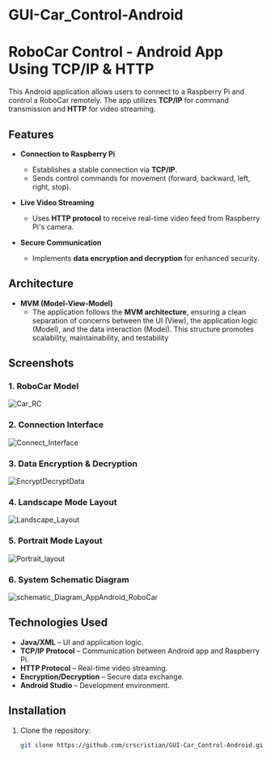 # GUI-Car_Control-Android
# RoboCar Control - Android App Using TCP/IP & HTTP  

This Android application allows users to connect to a Raspberry Pi and control a RoboCar remotely. The app utilizes **TCP/IP** for command transmission and **HTTP** for video streaming.  

## Features  

- **Connection to Raspberry Pi**  
  - Establishes a stable connection via **TCP/IP**.  
  - Sends control commands for movement (forward, backward, left, right, stop).  

- **Live Video Streaming**  
  - Uses **HTTP protocol** to receive real-time video feed from Raspberry Pi's camera.  

- **Secure Communication**  
  - Implements **data encryption and decryption** for enhanced security.  

## Architecture  

- **MVM (Model-View-Model)**  
  - The application follows the **MVM architecture**, ensuring a clean separation of concerns between the UI (View), the application logic (Model), and the data interaction (Model). This structure promotes scalability, maintainability, and testability

## Screenshots  

### 1. RoboCar Model  
![Car_RC](Assets/Car_RC.png)  

### 2. Connection Interface  
![Connect_Interface](Assets/Connect_Interface.png)  

### 3. Data Encryption & Decryption  
![EncryptDecryptData](Assets/EncryptDecryptData.png)  

### 4. Landscape Mode Layout  
![Landscape_Layout](Assets/Landscape_Layout.png)  

### 5. Portrait Mode Layout  
![Portrait_layout](Assets/Portrait_Layout.png)  

### 6. System Schematic Diagram  
![schematic_Diagram_AppAndroid_RoboCar](Assets/Schematic_Diagram_AppAndroid_RoboCar.png)  

## Technologies Used  

- **Java/XML** – UI and application logic.  
- **TCP/IP Protocol** – Communication between Android app and Raspberry Pi.  
- **HTTP Protocol** – Real-time video streaming.  
- **Encryption/Decryption** – Secure data exchange.  
- **Android Studio** – Development environment.  

## Installation  

1. Clone the repository:  
   ```sh
   git clone https://github.com/crscristian/GUI-Car_Control-Android.git
